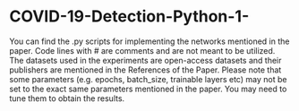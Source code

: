 # COVID-19-Detection-Python-1-
You can find the .py scripts for implementing the networks mentioned in the paper. Code lines with # are comments and are not  meant to be utilized. The datasets used in the experiments are open-access datasets and their publishers are mentioned in the References of the Paper.  Please note that some parameters (e.g. epochs, batch_size, trainable layers etc) may not be set to the exact same parameters mentioned in the paper. You may need to tune them to obtain the results. 
